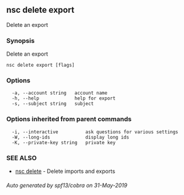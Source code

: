 ## nsc delete export

Delete an export

### Synopsis

Delete an export

```
nsc delete export [flags]
```

### Options

```
  -a, --account string   account name
  -h, --help             help for export
  -s, --subject string   subject
```

### Options inherited from parent commands

```
  -i, --interactive          ask questions for various settings
  -W, --long-ids             display long ids
  -K, --private-key string   private key
```

### SEE ALSO

* [nsc delete](nsc_delete.md)	 - Delete imports and exports

###### Auto generated by spf13/cobra on 31-May-2019
